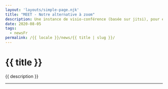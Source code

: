 ```yaml
---
layout: 'layouts/simple-page.njk'
title: "MEET - Notre alternative à zoom"
description: Une instance de visio-conférence (basée sur jitsi), pour échanger avec vos amis, vos élèves ou votre communauté.
date: 2020-08-05
tags:
  - newsFr
permalink: /{{ locale }}/news/{{ title | slug }}/
---
```


<h1 class="section-title">{{ title }}</h1>

<p class="lead-text">{{ description }}</p>

<hr/>
